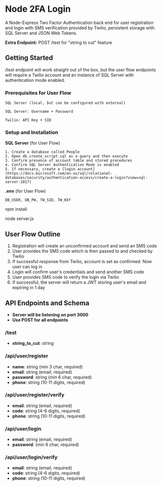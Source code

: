   # Node 2FA Login
A Node-Express Two Factor Authentication back end for user registration and login with SMS verification provided by Twilio, persistent storage with SQL Server and JSON Web Tokens.

**Extra Endpoint:** POST /test for "string to cut" feature

## Getting Started
/test endpoint will work straight out of the box, but the user flow endpoints will require a Twilio account and an instance of SQL Server with authentication mode enabled.

### Prerequisites for User Flow
````
SQL Server (local, but can be configured with external)

SQL Server: Username + Password

Twilio: API Key + SID
````

### Setup and Installation
**SQL Server** (for User Flow)
````
1. Create a database called People
2. Open db_create_script.sql as a query and then execute
3. Confirm presence of account table and stored procedures
4. Confirm SQL Server Authentication Mode is enabled
5. If necessary, create a [login account](https://docs.microsoft.com/en-us/sql/relational-databases/security/authentication-access/create-a-login?view=sql-server-2017)
````

**.env** (for User Flow)
````
DB_USER, DB_PW, TW_SID, TW_KEY
````
npm install

node server.js

## User Flow Outline

 1. Registration will create an unconfirmed account and send an SMS code
 2. User provides the SMS code which is then passed to and checked by Twilio
 3. If successful response from Twilio, account is set as confirmed. Now user can log in
 4. Login will confirm user's credentials and send another SMS code
 5. User provides SMS code to verify the login via Twilio
 6. If successful, the server will return a JWT storing user's email and expiring in 1 day

## API Endpoints and Schema
- **Server will be listening on port 3000**
- **Use POST for all endpoints**

### /test
- **string_to_cut**: string

### /api/user/register
- **name**: string (min 3 char, required)
- **email**: string (email, required)
- **password**: string (min 6 char, required)
- **phone**: string (10-11 digits, required)

### /api/user/register/verify
- **email**: string (email, required)
- **code**: string (4-6 digits, required)
- **phone**: string (10-11 digits, required)

### /api/user/login
- **email**: string (email, required)
- **password**: (min 6 char, required)

### /api/user/login/verify
- **email**: string (email, required)
- **code**: string (4-6 digits, required)
- **phone**: string (10-11 digits, required)